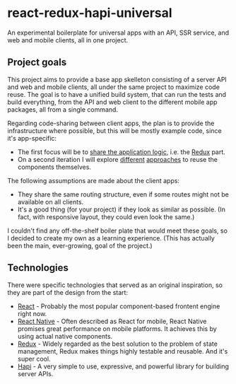 # react-redux-hapi-universal

An experimental boilerplate for universal apps with an API, SSR service, and web and mobile clients, all in one project.

## Project goals

This project aims to provide a base app skelleton consisting of a server API and web and mobile clients, all under the same project to maximize code reuse. The goal is to have a unified build system, that can run the tests and build everything, from the API and web client to the different mobile app packages, all from a single command.

Regarding code-sharing between client apps, the plan is to provide the infrastructure where possible, but this will be mostly example code, since it's app-specific:

* The first focus will be to [share the application logic](http://jkaufman.io/react-web-native-codesharing/), i.e. the [Redux](https://redux.js.org/) part.
* On a second iteration I will explore [different](https://hackernoon.com/code-reuse-using-higher-order-hoc-and-stateless-functional-components-in-react-and-react-native-6eeb503c665) [approaches](https://medium.com/@aakashns/sharing-components-between-react-and-react-native-f6ce3713658a) to reuse the components themselves.

The following assumptions are made about the client apps:

* They share the same routing structure, even if some routes might not be available on all clients.
* It's a good thing (for your project) if they look as similar as possible. (In fact, with responsive layout, they could even look the same.)

I couldn't find any off-the-shelf boiler plate that would meet these goals, so I decided to create my own as a learning experience. (This has actually been the main, ever-growing, goal of the project.)

## Technologies

There were specific technologies that served as an original inspiration, so they are part of the design from the start:

* [React](https://reactjs.org/) - Probably the most popular component-based frontent engine right now.
* [React Native](https://facebook.github.io/react-native/) - Often described as React for mobile, React Native promises great performance on mobile platforms. It achieves this by using actual native components.
* [Redux](https://redux.js.org/) - Widely regarded as the best solution to the problem of state management, Redux makes things highly testable and reusable. And it's super cool.
* [Hapi](https://hapijs.com/) - A very simple to use, expressive, and powerful library for building server APIs.

